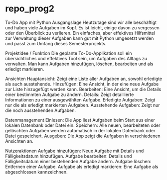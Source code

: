 # repo_prog2
To-Do App mit Python
Ausgangslage
Heutzutage sind wir alle beschäftigt und haben viele Aufgaben im Kopf. Es ist leicht, einige davon zu vergessen oder den Überblick zu verlieren. 
Ein einfaches, aber effektives Hilfsmittel zur Verwaltung dieser Aufgaben kann gut mit Python umgesetzt werden und passt zum Umfang dieses Semesterprojekts. 

Projektidee / Funktion
Die geplante To-Do-Applikation soll ein übersichtliches und effektives Tool sein, um Aufgaben des Alltags zu verwalten. 
Man kann Aufgaben hinzufügen, löschen, bearbeiten und als erledigt markieren.
 
Ansichten
Hauptansicht: Zeigt eine Liste aller Aufgaben an, sowohl erledigte als auch ausstehende.
Hinzufügen: Eine Ansicht, in der eine neue Aufgabe zur Liste hinzugefügt werden kann.
Bearbeiten: Eine Ansicht, um die Details einer bestimmten Aufgabe zu ändern.
Details: Zeigt detaillierte Informationen zu einer ausgewählten Aufgabe.
Erledigte Aufgaben: Zeigt nur die als erledigt markierten Aufgaben.
Ausstehende Aufgaben: Zeigt nur die noch ausstehenden Aufgaben.


Datenmanagement
Einlesen: Die App liest Aufgaben beim Start aus einer lokalen Datenbank oder Datei ein.
Speichern: Alle neuen, bearbeiteten oder gelöschten Aufgaben werden automatisch in der lokalen Datenbank oder Datei gespeichert.
Ausgeben: Die App zeigt die Aufgaben in verschiedenen Ansichten an. 


Nutzeraktionen
Aufgabe hinzufügen: Neue Aufgabe mit Details und Fälligkeitsdatum hinzufügen.
Aufgabe bearbeiten: Details und Fälligkeitsdatum einer bestehenden Aufgabe ändern.
Aufgabe löschen: Entfernen einer Aufgabe.
Aufgabe als erledigt markieren: Eine Aufgabe als abgeschlossen kannzeichnen.
